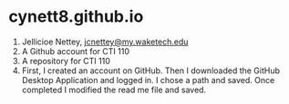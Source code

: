 # cynett8.github.io
1.	Jellicioe Nettey, jcnettey@my.waketech.edu 
2.	A Github account for CTI 110 
3.	A repository for CTI 110
4.	First, I created an account on GitHub. Then I downloaded the GitHub Desktop Application and logged in. I chose a path and saved. Once completed I modified the read me file and saved.
